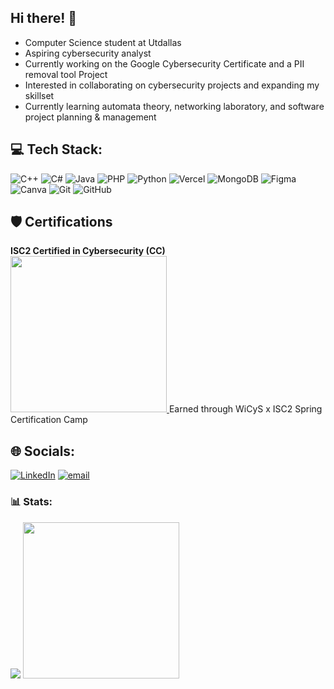 ## Hi there! 👋

- Computer Science student at Utdallas <br>
- Aspiring cybersecurity analyst <br> 
- Currently working on the Google Cybersecurity Certificate and a PII removal tool Project<br>
- Interested in collaborating on cybersecurity projects and expanding my skillset<br>
- Currently learning automata theory, networking laboratory, and software project planning & management<br>

## 💻 Tech Stack:
![C++](https://img.shields.io/badge/c++-%2300599C.svg?style=plastic&logo=c%2B%2B&logoColor=white) ![C#](https://img.shields.io/badge/c%23-%23239120.svg?style=plastic&logo=csharp&logoColor=white) ![Java](https://img.shields.io/badge/java-%23ED8B00.svg?style=plastic&logo=openjdk&logoColor=white) ![PHP](https://img.shields.io/badge/php-%23777BB4.svg?style=plastic&logo=php&logoColor=white) ![Python](https://img.shields.io/badge/python-3670A0?style=plastic&logo=python&logoColor=ffdd54) ![Vercel](https://img.shields.io/badge/vercel-%23000000.svg?style=plastic&logo=vercel&logoColor=white) ![MongoDB](https://img.shields.io/badge/MongoDB-%234ea94b.svg?style=plastic&logo=mongodb&logoColor=white) ![Figma](https://img.shields.io/badge/figma-%23F24E1E.svg?style=plastic&logo=figma&logoColor=white) ![Canva](https://img.shields.io/badge/Canva-%2300C4CC.svg?style=plastic&logo=Canva&logoColor=white) ![Git](https://img.shields.io/badge/git-%23F05033.svg?style=plastic&logo=git&logoColor=white) ![GitHub](https://img.shields.io/badge/github-%23121011.svg?style=plastic&logo=github&logoColor=white)

## 🛡️ Certifications

**ISC2 Certified in Cybersecurity (CC)**  
<a href="https://www.credly.com/badges/8e61b51e-7974-45a9-bf9b-084f9bf6e337/public_url">
  <img src="https://github.com/user-attachments/assets/9fce6b43-9bf5-41f7-b7c9-a5010421ced0" width="250"/>
</a>
Earned through WiCyS x ISC2 Spring Certification Camp

## 🌐 Socials:
[![LinkedIn](https://img.shields.io/badge/LinkedIn-%230077B5.svg?logo=linkedin&logoColor=white)](https://linkedin.com/in/jemimah-reji) [![email](https://img.shields.io/badge/Email-D14836?logo=gmail&logoColor=white)](mailto:jemimahreji08@gmail.com) 

### 📊 Stats:
![](https://github-readme-stats.vercel.app/api/top-langs/?username=jemimah-reji&theme=vue-dark&hide_border=false&include_all_commits=false&count_private=true&layout=compact)
<img src="https://github.com/user-attachments/assets/43be5d0f-9c5b-407e-b29c-852dfd0c383e" width="250">
